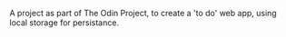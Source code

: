 A project as part of The Odin Project, to create a 'to do' web app, using local storage for persistance.